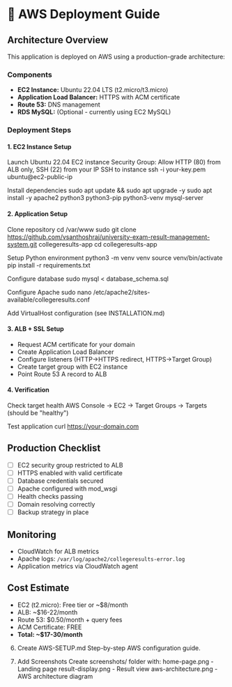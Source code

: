 # 🚀 AWS Deployment Guide

## Architecture Overview

This application is deployed on AWS using a production-grade architecture:

### Components
- **EC2 Instance:** Ubuntu 22.04 LTS (t2.micro/t3.micro)
- **Application Load Balancer:** HTTPS with ACM certificate
- **Route 53:** DNS management
- **RDS MySQL:** (Optional - currently using EC2 MySQL)

### Deployment Steps

#### 1. EC2 Instance Setup

Launch Ubuntu 22.04 EC2 instance
Security Group: Allow HTTP (80) from ALB only, SSH (22) from your IP
SSH to instance
ssh -i your-key.pem ubuntu@ec2-public-ip

Install dependencies
sudo apt update && sudo apt upgrade -y
sudo apt install -y apache2 python3 python3-pip python3-venv mysql-server



#### 2. Application Setup

Clone repository
cd /var/www
sudo git clone https://github.com/vsanthoshraj/university-exam-result-management-system.git collegeresults-app
cd collegeresults-app

Setup Python environment
python3 -m venv venv
source venv/bin/activate
pip install -r requirements.txt

Configure database
sudo mysql < database_schema.sql

Configure Apache
sudo nano /etc/apache2/sites-available/collegeresults.conf

Add VirtualHost configuration (see INSTALLATION.md)


#### 3. ALB + SSL Setup
- Request ACM certificate for your domain
- Create Application Load Balancer
- Configure listeners (HTTP→HTTPS redirect, HTTPS→Target Group)
- Create target group with EC2 instance
- Point Route 53 A record to ALB

#### 4. Verification

Check target health
AWS Console → EC2 → Target Groups → Targets (should be "healthy")

Test application
curl https://your-domain.com


## Production Checklist
- [ ] EC2 security group restricted to ALB
- [ ] HTTPS enabled with valid certificate
- [ ] Database credentials secured
- [ ] Apache configured with mod_wsgi
- [ ] Health checks passing
- [ ] Domain resolving correctly
- [ ] Backup strategy in place

## Monitoring
- CloudWatch for ALB metrics
- Apache logs: `/var/log/apache2/collegeresults-error.log`
- Application metrics via CloudWatch agent

## Cost Estimate
- EC2 (t2.micro): Free tier or ~$8/month
- ALB: ~$16-22/month
- Route 53: $0.50/month + query fees
- ACM Certificate: FREE
- **Total: ~$17-30/month**

6. Create AWS-SETUP.md
Step-by-step AWS configuration guide.

7. Add Screenshots
Create screenshots/ folder with:
home-page.png - Landing page
result-display.png - Result view
aws-architecture.png - AWS architecture diagram
